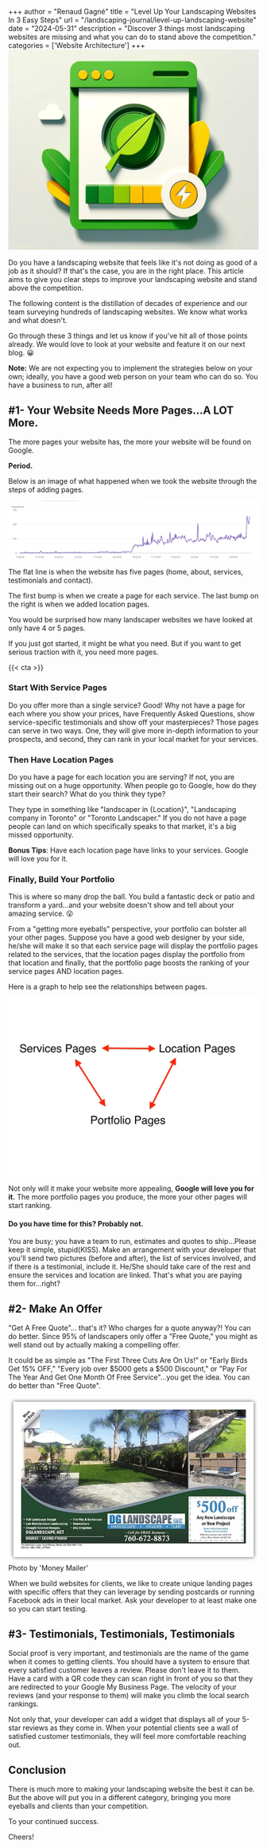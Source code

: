 +++
author = "Renaud Gagné"
title = "Level Up Your Landscaping Websites In 3 Easy Steps"
url = "/landscaping-journal/level-up-landscaping-website"
date = "2024-05-31"
description = "Discover 3 things most landscaping websites are missing and what you can do to stand above the competition."
categories = ['Website Architecture']
+++
![Drawing of websites](featured.jpg "What Is Missing On Most Landscaping Websites")

Do you have a landscaping website that feels like it's not doing as good of a job as it should? If that's the case, you are in the right place. This article aims to give you clear steps to improve your landscaping website and stand above the competition. 

The following content is the distillation of decades of experience and our team surveying hundreds of landscaping websites. We know what works and what doesn't.

Go through these 3 things and let us know if you've hit all of those points already. We would love to look at your website and feature it on our next blog. 😀

**Note:** We are not expecting you to implement the strategies below on your own; ideally, you have a good web person on your team who can do so. You have a business to run, after all!

## #1- Your Website Needs More Pages...A LOT More.

The more pages your website has, the more your website will be found on Google.

**Period.** 

Below is an image of what happened when we took the website through the steps of adding pages.

![Graph showing the increase in traffic when more pages are added to a landscaping website](more_pages_more_eyeballs.jpg "More Pages More Eyeballs")

The flat line is when the website has five pages (home, about, services, testimonials and contact).

The first bump is when we create a page for each service. The last bump on the right is when we added location pages.

You would be surprised how many landscaper websites we have looked at only have 4 or 5 pages.

If you just got started, it might be what you need. But if you want to get serious traction with it, you need more pages.

{{< cta >}}

### Start With Service Pages

Do you offer more than a single service? Good! Why not have a page for each where you show your prices, have Frequently Asked Questions, show service-specific testimonials and show off your masterpieces? Those pages can serve in two ways. One, they will give more in-depth information to your prospects, and second, they can rank in your local market for your services.

### Then Have Location Pages

Do you have a page for each location you are serving? If not, you are missing out on a huge opportunity. When people go to Google, how do they start their search? What do you think they type?

They type in something like "landscaper in {Location}", "Landscaping company in Toronto" or "Toronto Landscaper." If you do not have a page people can land on which specifically speaks to that market, it's a big missed opportunity.

**Bonus Tips**: Have each location page have links to your services. Google will love you for it.

### Finally, Build Your Portfolio

This is where so many drop the ball. You build a fantastic deck or patio and transform a yard…and your website doesn't show and tell about your amazing service. 😮  

From a "getting more eyeballs" perspective, your portfolio can bolster all your other pages. Suppose you have a good web designer by your side, he/she will make it so that each service page will display the portfolio pages related to the services, that the location pages display the portfolio from that location and finally, that the portfolio page boosts the ranking of your service pages AND location pages.

Here is a graph to help see the relationships between pages.

![Graph showing the relations between the pages in the context of a landscaping website](relationship.jpg "Relationship between website pages")

Not only will it make your website more appealing, **Google will love you for it.** The more portfolio pages you produce, the more your other pages will start ranking. 

#### Do you have time for this? Probably not.

You are busy; you have a team to run, estimates and quotes to ship…Please keep it simple, stupid(KISS). Make an arrangement with your developer that you'll send two pictures (before and after), the list of services involved, and if there is a testimonial, include it. He/She should take care of the rest and ensure the services and location are linked. That's what you are paying them for…right?

## #2- Make An Offer

"Get A Free Quote"… that's it? Who charges for a quote anyway?!
You can do better. Since 95% of landscapers only offer a "Free Quote," you might as well stand out by actually making a compelling offer.

It could be as simple as "The First Three Cuts Are On Us!" or "Early Birds Get 15% OFF," "Every job over $5000 gets a $500 Discount," or "Pay For The Year And Get One Month Of Free Service"…you get the idea. You can do better than "Free Quote".

![Postcard example of an offer](offer.jpg "A postcard for landscapers")
Photo by 'Money Mailer'

When we build websites for clients, we like to create unique landing pages with specific offers that they can leverage by sending postcards or running Facebook ads in their local market. Ask your developer to at least make one so you can start testing.

## #3- Testimonials, Testimonials, Testimonials

Social proof is very important, and testimonials are the name of the game when it comes to getting clients. You should have a system to ensure that every satisfied customer leaves a review. Please don't leave it to them. Have a card with a QR code they can scan right in front of you so that they are redirected to your Google My Business Page. The velocity of your reviews (and your response to them) will make you climb the local search rankings.

Not only that, your developer can add a widget that displays all of your 5-star reviews as they come in. When your potential clients see a wall of satisfied customer testimonials, they will feel more comfortable reaching out.

## Conclusion

There is much more to making your landscaping website the best it can be. But the above will put you in a different category, bringing you more eyeballs and clients than your competition.

To your continued success.

Cheers!
